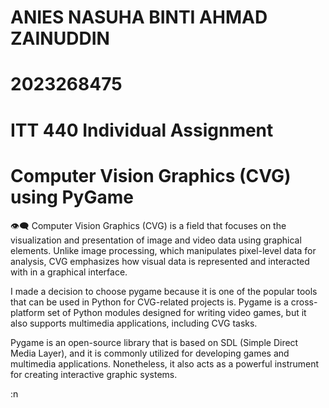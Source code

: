 # ANIES NASUHA BINTI AHMAD ZAINUDDIN
# 2023268475
# ITT 440 Individual Assignment 

# Computer Vision Graphics (CVG) using PyGame

👁️‍🗨️ Computer Vision Graphics (CVG) is a field that focuses on the visualization and presentation of image and video data using graphical elements. Unlike image processing, which manipulates pixel-level data for analysis, CVG emphasizes how visual data is represented and interacted with in a graphical interface.

I made a decision to choose pygame because it is one of the popular tools that can be used in Python for CVG-related projects is. Pygame is a cross-platform set of Python modules designed for writing video games, but it also supports multimedia applications, including CVG tasks.

Pygame is an open-source library that is based on SDL (Simple Direct Media Layer), and it is commonly utilized for developing games and multimedia applications. Nonetheless, it also acts as a powerful instrument for creating interactive graphic systems. 

:n
